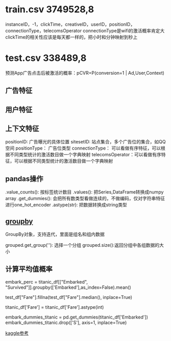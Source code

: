 # train.csv 3749528,8
instanceID，-1，clickTime，creativeID，userID，positionID，connectionType，telecomsOperator
connectionType是wifi的激活概率肯定大
clickTime的相关性应该是每天都一样的，把小时和分钟映射到秒上
# test.csv 338489,8

预测App广告点击后被激活的概率：pCVR=P(conversion=1 | Ad,User,Context)
## 广告特征
## 用户特征
## 上下文特征
positionID:      广告曝光的具体位置
sitesetID:       站点集合，多个广告位的集合，如QQ空间
positionType：   广告位类型
connectionType： 可以看做有序特征，可以根据不同类型统计的激活数目做一个字典映射
telecomsOperator：可以看做有序特征，可以根据不同类型统计的激活数目做一个字典映射


## pandas操作
.value_counts(): 按标签统计数目
.values(): 把Series,DataFrame转换成numpy array
.get_dummies(): 会把所有数类型看做连续的，不做编码，仅对字符串特征进行one_hot_encoder
.astype(str): 把数据转换成string类型

## [groupby](https://my.oschina.net/lionets/blog/280332)
GroupBy对象，支持迭代，里面是组名和组内数据

grouped.get_group(''): 选择一个分组
grouped.size():返回分组中各组数据的大小


## 计算平均值概率
<!--as_index=False?-->
embark_perc = titanic_df[["Embarked", "Survived"]].groupby(['Embarked'],as_index=False).mean()

<!--inplace 替换-->
test_df["Fare"].fillna(test_df["Fare"].median(), inplace=True)

<!--convert number type -->
titanic_df['Fare'] = titanic_df['Fare'].astype(int)

embark_dummies_titanic  = pd.get_dummies(titanic_df['Embarked'])
embark_dummies_titanic.drop(['S'], axis=1, inplace=True)

[kaggle参考](https://www.kaggle.com/lxghust/a-journey-through-titanic-de4d36-test/editnb)